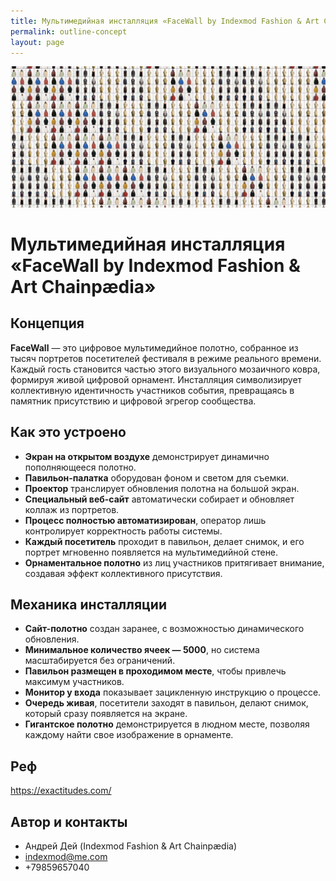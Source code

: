 ```yaml
---
title: Мультимедийная инсталляция «FaceWall by Indexmod Fashion & Art Сhainpædia»
permalink: outline-concept
layout: page
---
```


![FaceWall](/facewall.png)


# Мультимедийная инсталляция «FaceWall by Indexmod Fashion & Art Сhainpædia»

## **Концепция**
**FaceWall** — это цифровое мультимедийное полотно, собранное из тысяч портретов посетителей фестиваля в режиме реального времени. Каждый гость становится частью этого визуального мозаичного ковра, формируя живой цифровой орнамент. Инсталляция символизирует коллективную идентичность участников события, превращаясь в памятник присутствию и цифровой эгрегор сообщества.

## **Как это устроено**
- **Экран на открытом воздухе** демонстрирует динамично пополняющееся полотно.
- **Павильон-палатка** оборудован фоном и светом для съемки.
- **Проектор** транслирует обновления полотна на большой экран.
- **Специальный веб-сайт** автоматически собирает и обновляет коллаж из портретов.
- **Процесс полностью автоматизирован**, оператор лишь контролирует корректность работы системы.
- **Каждый посетитель** проходит в павильон, делает снимок, и его портрет мгновенно появляется на мультимедийной стене.
- **Орнаментальное полотно** из лиц участников притягивает внимание, создавая эффект коллективного присутствия.

## **Механика инсталляции**
- **Сайт-полотно** создан заранее, с возможностью динамического обновления.
- **Минимальное количество ячеек — 5000**, но система масштабируется без ограничений.
- **Павильон размещен в проходимом месте**, чтобы привлечь максимум участников.
- **Монитор у входа** показывает зацикленную инструкцию о процессе.
- **Очередь живая**, посетители заходят в павильон, делают снимок, который сразу появляется на экране.
- **Гигантское полотно** демонстрируется в людном месте, позволяя каждому найти свое изображение в орнаменте.


## Реф

https://exactitudes.com/


## Автор и контакты

+ Андрей Дей (Indexmod Fashion & Art Сhainpædia)
+ indexmod@me.com
+ +79859657040
